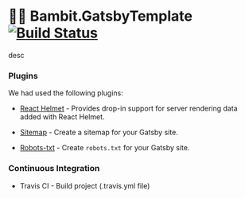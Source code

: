 # 👨‍🚀 Bambit.GatsbyTemplate [![Build Status](https://travis-ci.com/Bambitcompl/Bambit.GatsbyTemplate.svg?branch=master)](https://travis-ci.com/Bambitcompl/Bambit.GatsbyTemplate)

desc

### Plugins
We had used the following plugins:
* [React Helmet](https://www.gatsbyjs.org/packages/gatsby-plugin-react-helmet/) -
Provides drop-in support for server rendering data added with React Helmet.

* [Sitemap](https://www.gatsbyjs.org/packages/gatsby-plugin-sitemap/) - 
Create a sitemap for your Gatsby site.

* [Robots-txt](https://www.gatsbyjs.org/packages/gatsby-plugin-sitemap/) -
Create `robots.txt` for your Gatsby site.

### Continuous Integration
* Travis CI - Build project (.travis.yml file)
